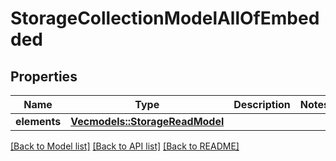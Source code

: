 # StorageCollectionModelAllOfEmbedded

## Properties

Name | Type | Description | Notes
------------ | ------------- | ------------- | -------------
**elements** | [**Vec<models::StorageReadModel>**](StorageReadModel.md) |  | 

[[Back to Model list]](../README.md#documentation-for-models) [[Back to API list]](../README.md#documentation-for-api-endpoints) [[Back to README]](../README.md)


